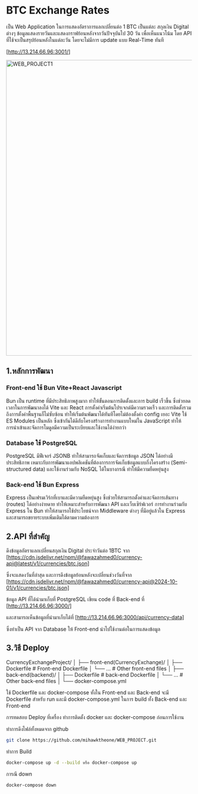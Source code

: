 # BTC Exchange Rates

เป็น Web Application ในการแสดงอัตราการแลกเปลี่ยนต่อ 1 BTC เป็นแต่ละ สกุลเงิน Digital ต่างๆ 
ข้อมูลแสดงรายวันและแสดงกราฟย้อนหลังจากวันปัจจุบันไป 30 วัน เพื่อเห็นแนวโน้ม 
โดย  API ที่ใช้จะเป็นสรุปย้อนหลังในแต่ละวัน โดยจะไม่มีการ update แบบ Real-Time ทันที

[http://13.214.66.96:3001/]  
  
<img width="802" alt="WEB_PROJECT1" src="https://github.com/user-attachments/assets/0d005016-22b3-4434-a16a-39828711e102">

## 1.หลักการพัฒนา

### Front-end ใช้ Bun Vite+React Javascript 
  Bun เป็น runtime ที่มีประสิทธิภาพสูงมาก ทำให้ขั้นตอนการติดตั้งและการ build เร็วขึ้น ซึ่งช่วยลดเวลาในการพัฒนาลงได้
Vite และ React การตั้งค่าเริ่มต้นโปรเจกต์มีความรวดเร็ว และการติดตั้งรวมถึงการตั้งค่าพื้นฐานก็ไม่ซับซ้อน ทำให้เริ่มต้นพัฒนาได้ทันทีโดยไม่ต้องตั้งค่า config เยอะ
Vite ใช้ ES Modules เป็นหลัก ซึ่งเข้ากันได้ดีกับโครงสร้างการทำงานแบบใหม่ใน JavaScript ทำให้การนำเข้าและจัดการโมดูลมีความเป็นระเบียบและใช้งานได้ง่ายกว่า

### Database ใช้ PostgreSQL
  PostgreSQL มีฟีเจอร์ JSONB ทำให้สามารถจัดเก็บและจัดการข้อมูล JSON ได้อย่างมีประสิทธิภาพ 
  เหมาะกับการพัฒนาแอปพลิเคชันที่ต้องการการจัดเก็บข้อมูลแบบกึ่งโครงสร้าง (Semi-structured data) และใช้งานร่วมกับ NoSQL ได้ในบางกรณี ทำให้มีความยืดหยุ่นสูง

### Back-end ใช้ Bun Express
  Express เป็นเฟรมเวิร์กที่เบาและมีความยืดหยุ่นสูง ซึ่งช่วยให้สามารถตั้งค่าและจัดการเส้นทาง (routes) ได้อย่างง่ายดาย 
  ทำให้เหมาะสำหรับการพัฒนา API และเว็บเซิร์ฟเวอร์ การทำงานร่วมกับ Express ใน Bun ทำให้สามารถใช้ประโยชน์จาก Middleware ต่างๆ ที่มีอยู่แล้วใน Express 
  และสามารถขยายระบบเพิ่มเติมได้ตามความต้องการ


## 2.API ที่สำคัญ
ดึงข้อมูลอัตราแลกเปลี่ยนสกุลเงิน Digital ประจำวันต่อ 1BTC จาก  
[https://cdn.jsdelivr.net/npm/@fawazahmed0/currency-api@latest/v1/currencies/btc.json]

ซึ่งจะแสดงวันที่ล่าสุด และการดึงข้อมูลย้อนหลังจะเปลี่ยนช่วงวันที่จาก
[https://cdn.jsdelivr.net/npm/@fawazahmed0/currency-api@2024-10-01/v1/currencies/btc.json]

ข้อมูล API ที่ได้นำมาเก็บที่ PostgreSQL เขียน code ที่ Back-end ที่ 
[http://13.214.66.96:3000/]

และสามารถเห็นข้อมูลที่นำมาเก็บได้ที่ 
[http://13.214.66.96:3000/api/currency-data] 

ซึ่งทำเป็น API จาก Database ให้ Front-end นำไปใช้งานต่อในการแสดงข้อมูล

## 3.วิธี Deploy
CurrencyExchangeProject/
│
├── front-end(CurrencyExchange)/
│   ├── Dockerfile  # Front-end Dockerfile 
│   └── ...         # Other front-end files
│
├── back-end(backend)/
│   ├── Dockerfile  # back-end Dockerfile
│   └── ...         # Other back-end files
│
└── docker-compose.yml

ใช้ Dockerfile และ docker-compose 
ทั้งใน Front-end และ Back-end จะมี Dockerfile สำหรับ run
และมี docker-compose.yml ในการ build ทั้ง Back-end และ Front-end

การทดสอบ Deploy ที่เครื่อง
ทำการติดตั้ง docker และ docker-compose ก่อนการใช้งาน

ทำการดึงไฟล์ทั้งหมดจาก github
``` bash 
git clone https://github.com/mihawktheone/WEB_PROJECT.git
```

ทำการ Build 
``` bash
docker-compose up -d --build หรือ docker-compose up
```

การณี down
``` bash
docker-compose down
```

